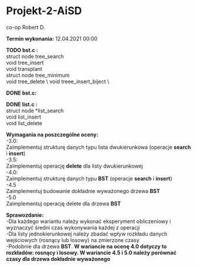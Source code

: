 # Projekt-2-AiSD
co-op Robert D.

**Termin wykonania:** 12.04.2021 00:00

**TODO bst.c :** \
struct node tree_search \
void tree_insert \
void transplant \
struct node tree_minimum \
void tree_delete \ 
void treee_insert_biject \

**DONE bst.c:**

**DONE list.c :**\
struct node *list_search \
void list_insert \
void list_delete

**Wymagania na poszczególne oceny:**\
-3.0: \
Zaimplementuj strukturę danych typu lista dwukierunkowa (operacje **search** i **insert**) \
-3.5: \
Zaimplementuj operację **delete** dla listy dwukierunkowej\
-4.0: \
Zaimplementuj strukturę danych typu **BST** (operacje **search** i **insert**) \
-4.5\
Zaimplementuj budowanie dokładnie wyważonego drzewa **BST** \
-5.0 \
Zaimplementuj operację delete dla drzewa **BST**

**Sprawozdanie:** \
-Dla każdego wariantu należy wykonać eksperyment obliczeniowy i wyznaczyć średni czas wykonywania każdej z operacji \
-Dla listy jednokierunkowej należy zbadać wpływ rozkładu danych wejściowych (rosnący lub losowy) na zmierzone czasy \
-Podobnie dla drzewa **BST**. **W wariancie na ocenę 4.0 dotyczy to rozkładów: rosnący i losowy. W wariancie 4.5 i 5.0 
należy porównać czasy dla drzewa dokładnie wyważonego** 





